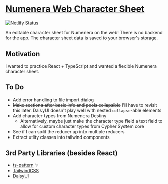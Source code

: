 # [Numenera Web Character Sheet](https://numenera-web-character-sheet.netlify.app)

[![Netlify Status](https://api.netlify.com/api/v1/badges/d909550b-8071-447e-bb1d-5691bbc49593/deploy-status)](https://app.netlify.com/sites/numenera-web-character-sheet/deploys)

An editable character sheet for Numenera on the web!
There is no backend for the app. The character sheet
data is saved to your browser's storage.

## Motivation

I wanted to practice React + TypeScript and wanted
a flexible Numenera character sheet.

## To Do

- Add error handling to file import dialog
- ~~Make sections after basic info and pools collapsible~~ I'll have to revisit this later. DaisyUI doesn't play well with nested `collapse`-able elements
- Add character types from Numenera Destiny
  - Alternatively, maybe just make the character type field a text field to allow for custom character types from Cypher System core
- See if I can split the reducer up into multiple reducers
- Extract utlity classes into tailwind components

## 3rd Party Libraries (besides React)

- [ts-pattern](https://github.com/gvergnaud/ts-pattern) ✨
- [TailwindCSS](https://tailwindcss.com/)
- [DaisyUI](https://daisyui.com)
